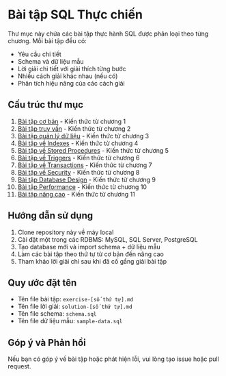 # Bài tập SQL Thực chiến

Thư mục này chứa các bài tập thực hành SQL được phân loại theo từng chương. Mỗi bài tập đều có:

- Yêu cầu chi tiết
- Schema và dữ liệu mẫu
- Lời giải chi tiết với giải thích từng bước
- Nhiều cách giải khác nhau (nếu có)
- Phân tích hiệu năng của các cách giải

## Cấu trúc thư mục

1. [Bài tập cơ bản](01-basic-exercises/) - Kiến thức từ chương 1
2. [Bài tập truy vấn](02-query-exercises/) - Kiến thức từ chương 2
3. [Bài tập quản lý dữ liệu](03-data-management-exercises/) - Kiến thức từ chương 3
4. [Bài tập về Indexes](04-indexes-exercises/) - Kiến thức từ chương 4
5. [Bài tập về Stored Procedures](05-stored-procedures-exercises/) - Kiến thức từ chương 5
6. [Bài tập về Triggers](06-triggers-exercises/) - Kiến thức từ chương 6
7. [Bài tập về Transactions](07-transactions-exercises/) - Kiến thức từ chương 7
8. [Bài tập về Security](08-security-exercises/) - Kiến thức từ chương 8
9. [Bài tập Database Design](09-database-design-exercises/) - Kiến thức từ chương 9
10. [Bài tập Performance](10-performance-exercises/) - Kiến thức từ chương 10
11. [Bài tập nâng cao](11-advanced-exercises/) - Kiến thức từ chương 11

## Hướng dẫn sử dụng

1. Clone repository này về máy local
2. Cài đặt một trong các RDBMS: MySQL, SQL Server, PostgreSQL
3. Tạo database mới và import schema + dữ liệu mẫu
4. Làm các bài tập theo thứ tự từ cơ bản đến nâng cao
5. Tham khảo lời giải chỉ sau khi đã cố gắng giải bài tập

## Quy ước đặt tên

- Tên file bài tập: `exercise-[số thứ tự].md`
- Tên file lời giải: `solution-[số thứ tự].md`
- Tên file schema: `schema.sql`
- Tên file dữ liệu mẫu: `sample-data.sql`

## Góp ý và Phản hồi

Nếu bạn có góp ý về bài tập hoặc phát hiện lỗi, vui lòng tạo issue hoặc pull request.
